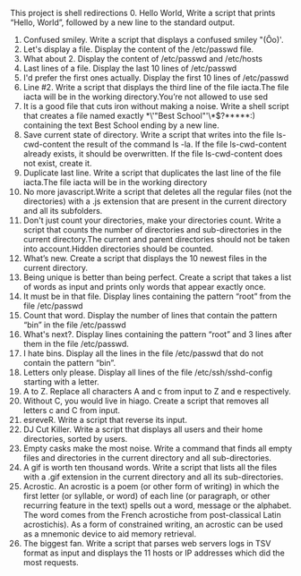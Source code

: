 This project is shell redirections
0. Hello World, Write a script that prints “Hello, World”, followed by a new line to the standard output.
1. Confused smiley. Write a script that displays a confused smiley "(Ôo)'.
2. Let's display a file. Display the content of the /etc/passwd file.
3. What about 2. Display the content of /etc/passwd and /etc/hosts
4. Last lines of a file. Display the last 10 lines of /etc/passwd
5. I'd prefer the first ones actually. Display the first 10 lines of /etc/passwd
6. Line #2. Write a script that displays the third line of the file iacta.The file iacta will be in the working directory.You’re not allowed to use sed
7. It is a good file that cuts iron without making a noise. Write a shell script that creates a file named exactly \*\\'"Best School"\'\\*$\?\*\*\*\*\*:) containing the text Best School ending by a new line.
8. Save current state of directory. Write a script that writes into the file ls-cwd-content the result of the command ls -la. If the file ls-cwd-content already exists, it should be overwritten. If the file ls-cwd-content does not exist, create it.
9. Duplicate last line. Write a script that duplicates the last line of the file iacta.The file iacta will be in the working directory
10. No more javascript.Write a script that deletes all the regular files (not the directories) with a .js extension that are present in the current directory and all its subfolders.
11. Don't just count your directories, make your directories count. Write a script that counts the number of directories and sub-directories in the current directory.The current and parent directories should not be taken into account.Hidden directories should be counted.
12. What’s new. Create a script that displays the 10 newest files in the current directory.
13. Being unique is better than being perfect. Create a script that takes a list of words as input and prints only words that appear exactly once.
14. It must be in that file. Display lines containing the pattern “root” from the file /etc/passwd
15. Count that word. Display the number of lines that contain the pattern “bin” in the file /etc/passwd
16. What's next?. Display lines containing the pattern “root” and 3 lines after them in the file /etc/passwd.
17. I hate bins. Display all the lines in the file /etc/passwd that do not contain the pattern “bin”.
18. Letters only please. Display all lines of the file /etc/ssh/sshd-config starting with a letter.
19. A to Z. Replace all characters A and c from input to Z and e respectively.
20. Without C, you would live in hiago. Create a script that removes all letters c and C from input.
21. esreveR. Write a script that reverse its input.
22. DJ Cut Killer. Write a script that displays all users and their home directories, sorted by users.
23. Empty casks make the most noise. Write a command that finds all empty files and directories in the current directory and all sub-directories.
24. A gif is worth ten thousand words. Write a script that lists all the files with a .gif extension in the current directory and all its sub-directories.
25. Acrostic. An acrostic is a poem (or other form of writing) in which the first letter (or syllable, or word) of each line (or paragraph, or other recurring feature in the text) spells out a word, message or the alphabet. The word comes from the French acrostiche from post-classical Latin acrostichis). As a form of constrained writing, an acrostic can be used as a mnemonic device to aid memory retrieval.
26. The biggest fan. Write a script that parses web servers logs in TSV format as input and displays the 11 hosts or IP addresses which did the most requests.
